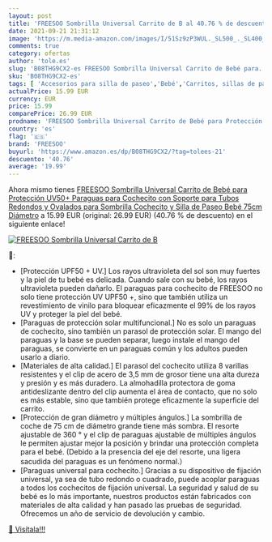 ```yaml
---
layout: post
title: 'FREESOO Sombrilla Universal Carrito de B al 40.76 % de descuento'
date: 2021-09-21 21:31:12
image: 'https://m.media-amazon.com/images/I/51Sz9zP3WUL._SL500_._SL400_.jpg'
comments: true
category: ofertas
author: 'tole.es'
slug: 'B08THG9CX2-es FREESOO Sombrilla Universal Carrito de Bebé para...'
sku: 'B08THG9CX2-es'
tags: [ 'Accesorios para silla de paseo','Bebé','Carritos, sillas de paseo y accesorios','Parasoles para silla de paseo','bebé','freesoo', ]
actualPrice: 15.99 EUR
currency: EUR
price: 15.99
comparePrice: 26.99 EUR
prodname: 'FREESOO Sombrilla Universal Carrito de Bebé para Protección UV50+ Paraguas para Cochecito con Soporte para Tubos Redondos y Ovalados para Sombrilla Cochecito y Silla de Paseo Bebé  75cm Diámetro'
country: 'es'
flag: '🇪🇸'
brand: 'FREESOO'
buyurl: 'https://www.amazon.es/dp/B08THG9CX2/?tag=tolees-21'
descuento: '40.76'
average: '19.99'
---
```


Ahora mismo tienes [FREESOO Sombrilla Universal Carrito de Bebé para Protección UV50+ Paraguas para Cochecito con Soporte para Tubos Redondos y Ovalados para Sombrilla Cochecito y Silla de Paseo Bebé  75cm Diámetro](https://www.amazon.es/dp/B08THG9CX2/?tag=tolees-21) a 15.99 EUR (original: 26.99 EUR) (40.76 %  de descuento) en el siguiente enlace!

[![FREESOO Sombrilla Universal Carrito de B](https://m.media-amazon.com/images/I/51Sz9zP3WUL._SL500_._SL400_.jpg)](https://www.amazon.es/dp/B08THG9CX2/?tag=tolees-21)

🔎:

- [Protección UPF50 + UV.] Los rayos ultravioleta del sol son muy fuertes y la piel de tu bebé es delicada. Cuando sale con su bebé, los rayos ultravioleta pueden dañarlo. El paraguas para cochecito de FREESOO no solo tiene protección UV UPF50 +, sino que también utiliza un revestimiento de vinilo para bloquear eficazmente el 99% de los rayos UV y proteger la piel del bebé.
- [Paraguas de protección solar multifuncional.] No es solo un paraguas de cochecito, sino también un parasol de protección solar. El mango del paraguas y la base se pueden separar, luego instale el mango del paraguas, se convierte en un paraguas común y los adultos pueden usarlo a diario.
- [Materiales de alta calidad.] El parasol del cochecito utiliza 8 varillas resistentes y el clip de acero de 3,5 mm de grosor tiene una alta dureza y presión y es más duradero. La almohadilla protectora de goma antideslizante dentro del clip aumenta el área de contacto, que no solo es más estable, sino que también protege eficazmente la superficie del carrito.
- [Protección de gran diámetro y múltiples ángulos.] La sombrilla de coche de 75 cm de diámetro grande tiene más sombra. El resorte ajustable de 360 ​​° y el clip de paraguas ajustable de múltiples ángulos le permiten ajustar mejor la posición y brindar una protección completa para el bebé. (Debido a la presencia del eje del resorte, una ligera sacudida del paraguas es un fenómeno normal.）
- [Paraguas universal para cochecito.] Gracias a su dispositivo de fijación universal, ya sea de tubo redondo o cuadrado, puede acoplar paraguas a todos los cochecitos de fijación universal. La seguridad y salud de su bebé es lo más importante, nuestros productos están fabricados con materiales de alta calidad y han pasado las pruebas de seguridad. Ofrecemos un año de servicio de devolución y cambio.

[🛒 Visítala!!!](https://www.amazon.es/dp/B08THG9CX2/?tag=tolees-21)
